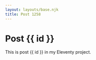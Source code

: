 ```yaml
---
layout: layouts/base.njk
title: Post 1258
---
```


# Post {{ id }}

This is post {{ id }} in my Eleventy project.
